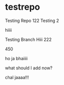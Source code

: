 # testrepo
Testing Repo
122
Testing 2 


hiiii

Testing Branch Hiii 222

450


ho ja bhaiiii


what should I add now?

chal jaaaa!!!
